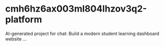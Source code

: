 # cmh6hz6ax003ml804lhzov3q2-platform
AI-generated project for chat: Build a modern student learning dashboard website ...
